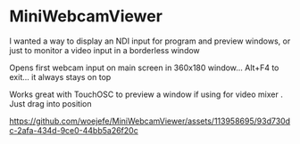 # MiniWebcamViewer
I wanted a way to display an NDI input for program and preview windows, or just to monitor a video input in a borderless window

Opens first webcam input on main screen in 360x180 window... Alt+F4 to exit... it always stays on top

Works great with TouchOSC to preview a window if using for video mixer . Just drag into position





https://github.com/woejefe/MiniWebcamViewer/assets/113958695/93d730dc-2afa-434d-9ce0-44bb5a26f20c

